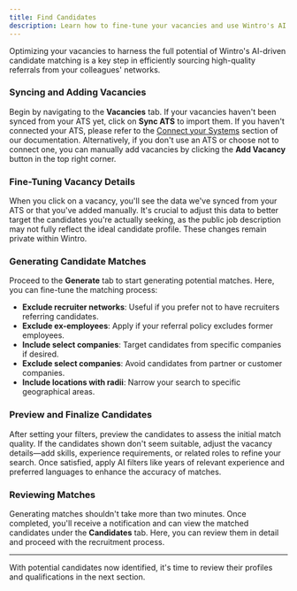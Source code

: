 ```yaml
---
title: Find Candidates
description: Learn how to fine-tune your vacancies and use Wintro's AI to discover the best matching candidates.
---
```


Optimizing your vacancies to harness the full potential of Wintro's AI-driven candidate matching is a key step in efficiently sourcing high-quality referrals from your colleagues' networks.

### Syncing and Adding Vacancies
Begin by navigating to the **Vacancies** tab. If your vacancies haven't been synced from your ATS yet, click on **Sync ATS** to import them. If you haven't connected your ATS, please refer to the [Connect your Systems](/for-recruiters/connect-your-systems) section of our documentation. Alternatively, if you don't use an ATS or choose not to connect one, you can manually add vacancies by clicking the **Add Vacancy** button in the top right corner.

### Fine-Tuning Vacancy Details
When you click on a vacancy, you'll see the data we've synced from your ATS or that you've added manually. It's crucial to adjust this data to better target the candidates you're actually seeking, as the public job description may not fully reflect the ideal candidate profile. These changes remain private within Wintro.

### Generating Candidate Matches
Proceed to the **Generate** tab to start generating potential matches. Here, you can fine-tune the matching process:
- **Exclude recruiter networks**: Useful if you prefer not to have recruiters referring candidates.
- **Exclude ex-employees**: Apply if your referral policy excludes former employees.
- **Include select companies**: Target candidates from specific companies if desired.
- **Exclude select companies**: Avoid candidates from partner or customer companies.
- **Include locations with radii**: Narrow your search to specific geographical areas.

### Preview and Finalize Candidates
After setting your filters, preview the candidates to assess the initial match quality. If the candidates shown don't seem suitable, adjust the vacancy details—add skills, experience requirements, or related roles to refine your search. Once satisfied, apply AI filters like years of relevant experience and preferred languages to enhance the accuracy of matches.

### Reviewing Matches
Generating matches shouldn't take more than two minutes. Once completed, you'll receive a notification and can view the matched candidates under the **Candidates** tab. Here, you can review them in detail and proceed with the recruitment process.

---

With potential candidates now identified, it's time to review their profiles and qualifications in the next section.

